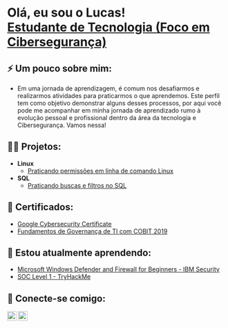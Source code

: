 <h1>Olá, eu sou o Lucas! <br/><a href="https://www.linkedin.com/in/lucasmend0nca/">Estudante de Tecnologia (Foco em Cibersegurança)</a>

<h2>⚡ Um pouco sobre mim:</h2>

- Em uma jornada de aprendizagem, é comum nos desafiarmos e realizarmos atividades para praticarmos o que aprendemos. Este perfil tem como objetivo demonstrar alguns desses processos, por aqui você pode me acompanhar em minha jornada de aprendizado rumo à evolução pessoal e profissional dentro da área da tecnologia e Cibersegurança. Vamos nessa!



<h2>👨‍💻 Projetos:</h2>

- <b>Linux</b>
  - [Praticando permissões em linha de comando Linux](https://github.com/Lucaswm09/Projetos/blob/main/Permiss%C3%B5es_em_Linux.md)
- <b>SQL</b>
  - [Praticando buscas e filtros no SQL](https://github.com/Lucaswm09/Projetos/blob/main/Filtros_SQL.md)

<h2>📄 Certificados:</h2>

- [Google Cybersecurity Certificate](https://coursera.org/verify/professional-cert/V4P3T2M2ETEZ)
- [Fundamentos de Governança de TI com COBIT 2019](https://www.udemy.com/certificate/UC-c033cde2-c0ea-47de-8136-de61075900cd/)

<h2>🌱 Estou atualmente aprendendo:</h2>

  - [Microsoft Windows Defender and Firewall for Beginners - IBM Security](https://www.coursera.org/projects/microsoft-windows-defender-and-firewall-for-beginners)
  - [SOC Level 1 - TryHackMe](https://tryhackme.com/path/outline/soclevel1)


<h2> 🤳 Conecte-se comigo:</h2>

[<img align="left" alt="JoshMadakor | LinkedIn" width="22px" src="https://cdn.jsdelivr.net/npm/simple-icons@v3/icons/linkedin.svg" />][linkedin]
[<img align="left" alt="JoshMadakor | Instagram" width="22px" src="https://cdn.jsdelivr.net/npm/simple-icons@v3/icons/instagram.svg" />][instagram]

[instagram]: https://www.instagram.com/lucaswilson05
[linkedin]: https://linkedin.com/in/lucasmend0nca


<!--
**Lucaswm09/Lucaswm09** is a ✨ _special_ ✨ repository because its `README.md` (this file) appears on your GitHub profile.

Here are some ideas to get you started:

- 🔭 I’m currently working on ...
- 🌱 I’m currently learning ...
- 👯 I’m looking to collaborate on ...
- 🤔 I’m looking for help with ...
- 💬 Ask me about ...
- 📫 How to reach me: ...
- 😄 Pronouns: ...
- ⚡ Fun fact: ...
-->
